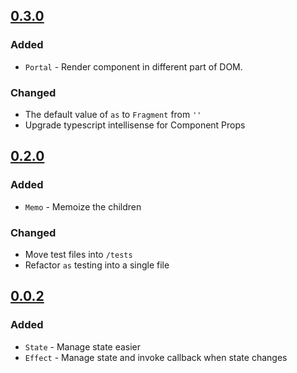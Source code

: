## [0.3.0](https://github.com/sudoaugustin/renex/compare/v0.2.0...v0.3.0)

### Added
- `Portal` - Render component in different part of DOM.

### Changed
- The default value of `as` to `Fragment` from `''`
- Upgrade typescript intellisense for Component Props



## [0.2.0](https://github.com/sudoaugustin/renex/compare/v0.0.2...v0.2.0)

### Added
- `Memo` - Memoize the children

### Changed
- Move test files into `/tests`
- Refactor `as` testing into a single file


## [0.0.2](https://github.com/sudoaugustin/renex/releases/tag/v0.0.2)

### Added
- `State` - Manage state easier
- `Effect` - Manage state and invoke callback when state changes
